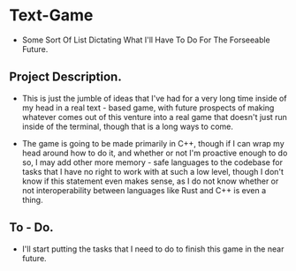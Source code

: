 
# Text-Game

* Some Sort Of List Dictating What I'll Have To Do For The Forseeable Future. 

## Project Description. 

* This is just the jumble of ideas that I've had for a very long time inside of my head in a real text - based game, with future prospects of making whatever comes out of this venture into a real game that doesn't just run inside of the terminal, though that is a long ways to come. 

* The game is going to be made primarily in C++, though if I can wrap my head around how to do it, and whether or not I'm proactive enough to do so, I may add other more memory - safe languages to the codebase for tasks that I have no right to work with at such a low level, though I don't know if this statement even makes sense, as I do not know whether or not interoperability between languages like Rust and C++ is even a thing. 

## To - Do. 

* I'll start putting the tasks that I need to do to finish this game in the near future. 
